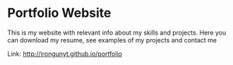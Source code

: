 # Portfolio Website
This is my website with relevant info about my skills and projects. Here you can download my resume, see examples of my projects and contact me

Link: <a href="http://irongunyt.github.io/portfolio" target="_blank">http://irongunyt.github.io/portfolio </a>
